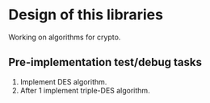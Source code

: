 # Design of this libraries

Working on algorithms for crypto.

## Pre-implementation test/debug tasks

1. Implement DES algorithm.
2. After 1 implement triple-DES algorithm.
